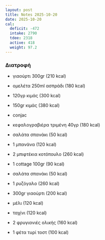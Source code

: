 ```yaml
---
layout: post
title: Notes 2025-10-20
date: 2025-10-20
cal:
  deficit: -472
  intake: 2790
  tdee: 2318
  active: 418
  weight: 97.2
---
```


### Διατροφή

- γιαούρτι 300gr (210 kcal)
- ομελέτα 250ml ασπράδι (180 kcal)
- 120γρ κιμάς (300 kcal)


- 150gr κιμάς (380 kcal)
- conjac 
- κεφαλογραβιέρα τριμένη 40γρ (180 kcal)
- σαλάτα σπανάκι (50 kcal)
- 1 μπανάνα (120 kcal)


- 2 μπιφτέκια κοτόπουλο (260 kcal)
- 1 cottage 100gr (90 kcal)
- σαλάτα σπανάκι (50 kcal)
- 1 ρυζόγαλο (260 kcal)


- 300gr γιαούρτι (200 kcal)
- μέλι (120 kcal)
- ταχίνι (120 kcal)


- 2 φρυγιανιές ολικής (160 kcal)
- 1 φέτα τυρί τοστ (100 kcal)

<!---  ![pic](/pics/2025-10-20/yogurt.jpg)<br> -->
